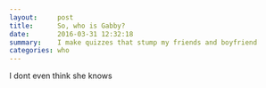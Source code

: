 ```yaml
---
layout:     post
title:      So, who is Gabby?
date:       2016-03-31 12:32:18
summary:    I make quizzes that stump my friends and boyfriend
categories: who
---
```



I dont even think she knows

<figure>
    <img src="https://dl.dropboxusercontent.com/s/rs350sfuele1v1q/asdad3.jpeg" alt="">
  </a>
</figure>
